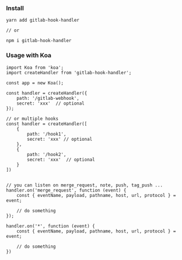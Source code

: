 ### Install

    yarn add gitlab-hook-handler

    // or

    npm i gitlab-hook-handler


### Usage with Koa


    import Koa from 'koa';
    import createHandler from 'gitlab-hook-handler';

    const app = new Koa();

    const handler = createHandler({
        path: '/gitlab-webhook',
        secret: 'xxx'  // optional
    });

    // or multiple hooks
    const handler = createHandler([
        {
            path: '/hook1',
            secret: 'xxx' // optional
        },
        {
            path: '/hook2',
            secret: 'xxx'  // optional
        }
    ])


    // you can listen on merge_request, note, push, tag_push ...
    handler.on('merge_request', function (event) {
        const { eventName, payload, pathname, host, url, protocol } = event;

        // do something
    });

    handler.on('*', function (event) {
        const { eventName, payload, pathname, host, url, protocol } = event;

        // do something
    })